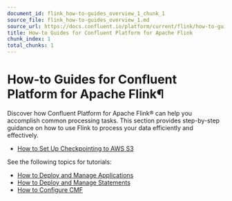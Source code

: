 ```yaml
---
document_id: flink_how-to-guides_overview_1_chunk_1
source_file: flink_how-to-guides_overview_1.md
source_url: https://docs.confluent.io/platform/current/flink/how-to-guides/overview.html
title: How-to Guides for Confluent Platform for Apache Flink
chunk_index: 1
total_chunks: 1
---
```


# How-to Guides for Confluent Platform for Apache Flink¶

Discover how Confluent Platform for Apache Flink® can help you accomplish common processing tasks. This section provides step-by-step guidance on how to use Flink to process your data efficiently and effectively.

  * [How to Set Up Checkpointing to AWS S3](checkpoint-s3.html#cmf-s3-checkpointing)

See the following topics for tutorials:

  * [How to Deploy and Manage Applications](../jobs/applications/overview.html#cmf-applications)
  * [How to Deploy and Manage Statements](../jobs/sql-statements/overview.html#flink-sql-statements)
  * [How to Configure CMF](../jobs/configure/overview.html#cmf-configure)
